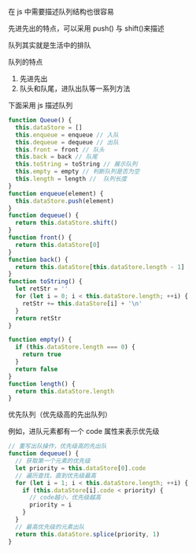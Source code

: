 在 js 中需要描述队列结构也很容易

先进先出的特点，可以采用 push() 与 shift()来描述

队列其实就是生活中的排队

队列的特点

1. 先进先出
2. 队头和队尾，进队出队等一系列方法

下面采用 js 描述队列

```javascript
function Queue() {
  this.dataStore = []
  this.enqueue = enqueue // 入队
  this.dequeue = dequeue // 出队
  this.front = front // 队头
  this.back = back // 队尾
  this.toString = toString // 展示队列
  this.empty = empty // 判断队列是否为空
  this.length = length //  队列长度
}
function enqueue(element) {
  this.dataStore.push(element)
}
function dequeue() {
  return this.dataStore.shift()
}
function front() {
  return this.dataStore[0]
}
function back() {
  return this.dataStore[this.dataStore.length - 1]
}
function toString() {
  let retStr = ''
  for (let i = 0; i < this.dataStore.length; ++i) {
    retStr += this.dataStore[i] + '\n'
  }
  return retStr
}

function empty() {
  if (this.dataStore.length === 0) {
    return true
  }
  return false
}
function length() {
  return this.dataStore.length
}
```

优先队列（优先级高的先出队列）

例如，进队元素都有一个 code 属性来表示优先级

```javascript
// 重写出队操作，优先级高的先出队
function dequeue() {
  // 获取第一个元素的优先级
  let priority = this.dataStore[0].code
  // 遍历查找，直到优先级最高
  for (let i = 1; i < this.dataStore.length; ++i) {
    if (this.dataStore[i].code < priority) {
      // code越小，优先级越高
      priority = i
    }
  }
  // 最高优先级的元素出队
  return this.dataStore.splice(priority, 1)
}
```
